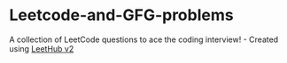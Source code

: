 # Leetcode-and-GFG-problems
A collection of LeetCode questions to ace the coding interview! - Created using [LeetHub v2](https://github.com/arunbhardwaj/LeetHub-2.0)

